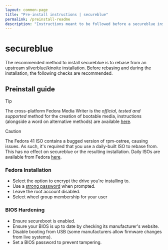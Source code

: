 ```yaml
---
layout: common-page
title: "Pre-install instructions | secureblue"
permalink: /preinstall-readme
description: "Instructions meant to be followed before a secureblue installation"
---
```


# secureblue

The recommended method to install secureblue is to rebase from an upstream silverblue/kinoite installation. Before rebasing and during the installation, the following checks are recommended.

## Preinstall guide

> [!TIP]
> The cross-platform Fedora Media Writer is the *official, tested and supported* method for the creation of bootable media, instructions (alongside a word on alternative methods) are available [here](https://docs.fedoraproject.org/en-US/fedora/latest/preparing-boot-media/).

> [!CAUTION]
> The Fedora 41 ISO contains a bugged version of rpm-ostree, causing issues. As such, it's required that you use a daily-built ISO to rebase from. This has no effect on secureblue or the resulting installation. Daily ISOs are available from Fedora [here](https://dl.fedoraproject.org/pub/fedora/linux/development/rawhide/Silverblue/x86_64/iso/).

### Fedora Installation
- Select the option to encrypt the drive you're installing to.
- Use a [strong password](https://security.harvard.edu/use-strong-passwords) when prompted.
- Leave the root account disabled.
- Select wheel group membership for your user

### BIOS Hardening
- Ensure secureboot is enabled.
- Ensure your BIOS is up to date by checking its manufacturer's website.
- Disable booting from USB (some manufacturers allow firmware changes from live systems).
- Set a BIOS password to prevent tampering.